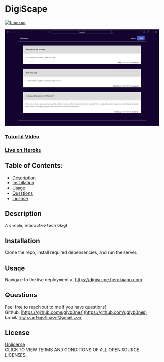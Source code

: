 
# DigiScape

[![License](https://img.shields.io/badge/License-Unlicense%20-blue.svg)](https://opensource.org/licenses/Unlicense)

![Screenshot](https://github.com/uglyb0nes/digiscape/blob/master/public/images/digiscape.png)

### [Tutorial Video](https://watch.screencastify.com/v/iVAeR52F9QM2aNXGRyfM)

### [Live on Heroku](https://digiscape.herokuapp.com)

## Table of Contents:

* [Description](#description)
* [Installation](#installation)
* [Usage](#usage)
* [Questions](#questions)
* [License](#license)

## Description
A simple, interactive tech blog! 

## Installation
Clone the repo, install required dependencies, and run the server.

## Usage
Navigate to the live deployment at https://digiscape.herokuapp.com

## Questions
Feel free to reach out to me if you have questions!<br>
Github: [https://github.com/uglyb0nes](https://github.com/uglyb0nes)<br>
Email: [leigh.carterjohnson@gmail.com](leigh.carterjohnson@gmail.com)

## License
[Unlicense](https://opensource.org/licenses)<br>
CLICK TO VIEW TERMS AND CONDITIONS OF ALL OPEN SOURCE LICENSES.
    